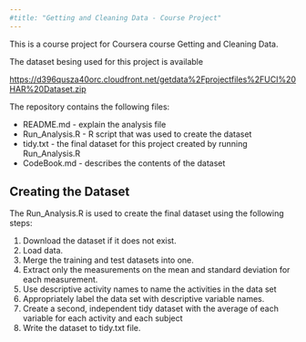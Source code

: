 ```yaml
---
#title: "Getting and Cleaning Data - Course Project"
---
```


This is a course project for Coursera course Getting and Cleaning Data. 


The dataset besing used for this project is available

<https://d396qusza40orc.cloudfront.net/getdata%2Fprojectfiles%2FUCI%20HAR%20Dataset.zip>


The repository contains the following files:
* README.md - explain the analysis file
* Run_Analysis.R - R script that was used to create the dataset
* tidy.txt - the final dataset for this project created by running Run_Analysis.R
* CodeBook.md - describes the contents of the dataset


## Creating the Dataset
The Run_Analysis.R is used to create the final dataset using the following steps:
1. Download the dataset if it does not exist.
2. Load data.
3. Merge the training and test datasets into one. 
4. Extract only the measurements on the mean and standard deviation for each measurement.
5. Use descriptive activity names to name the activities in the data set
6. Appropriately label the data set with descriptive variable names.
7. Create a second, independent tidy dataset with the average of each variable for each activity and each subject
8. Write the dataset to tidy.txt file.




























